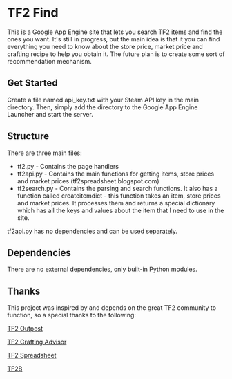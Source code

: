 TF2 Find
========

This is a Google App Engine site that lets you search TF2 items and find the ones you want. It's still in progress, but the main idea is that it you can find everything you need to know about the store price, market price and crafting recipe to help you obtain it. The future plan is to create some sort of recommendation mechanism.

Get Started
-----------

Create a file named api_key.txt with your Steam API key in the main directory. Then, simply add the directory to the Google App Engine Launcher and start the server.

Structure
---------

There are three main files:

 * tf2.py - Contains the page handlers
 * tf2api.py - Contains the main functions for getting items, store prices and market prices (tf2spreadsheet.blogspot.com)
 * tf2search.py - Contains the parsing and search functions. It also has a function called createitemdict - this function takes an item, store prices and market prices. It processes them and returns a special dictionary which has all the keys and values about the item that I need to use in the site.

tf2api.py has no dependencies and can be used separately.

Dependencies
------------
There are no external dependencies, only built-in Python modules.

Thanks
------
This project was inspired by and depends on the great TF2 community to function, so a special thanks to the following:

[TF2 Outpost](http://tf2outpost.com)

[TF2 Crafting Advisor](http://tf2crafting.info)

[TF2 Spreadsheet](http://tf2spreadsheet.blogspot.com)

[TF2B](http://tf2b.com)
